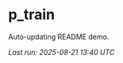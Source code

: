 # p_train

Auto-updating README demo.

<!--START_SECTION:status-->
_Last run: 2025-08-21 13:40 UTC_
<!--END_SECTION:status-->





































